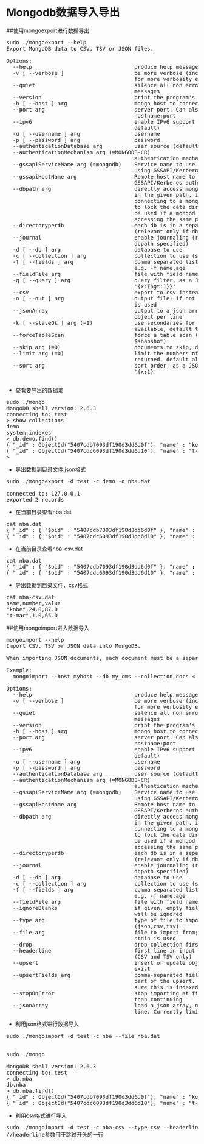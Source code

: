 Mongodb数据导入导出
===

##使用mongoexport进行数据导出

<pre>
sudo ./mongoexport --help
Export MongoDB data to CSV, TSV or JSON files.

Options:
  --help                                produce help message
  -v [ --verbose ]                      be more verbose (include multiple times
                                        for more verbosity e.g. -vvvvv)
  --quiet                               silence all non error diagnostic 
                                        messages
  --version                             print the program's version and exit
  -h [ --host ] arg                     mongo host to connect to ( <set 
                                        name>/s1,s2 for sets)
  --port arg                            server port. Can also use --host 
                                        hostname:port
  --ipv6                                enable IPv6 support (disabled by 
                                        default)
  -u [ --username ] arg                 username
  -p [ --password ] arg                 password
  --authenticationDatabase arg          user source (defaults to dbname)
  --authenticationMechanism arg (=MONGODB-CR)
                                        authentication mechanism
  --gssapiServiceName arg (=mongodb)    Service name to use when authenticating
                                        using GSSAPI/Kerberos
  --gssapiHostName arg                  Remote host name to use for purpose of 
                                        GSSAPI/Kerberos authentication
  --dbpath arg                          directly access mongod database files 
                                        in the given path, instead of 
                                        connecting to a mongod  server - needs 
                                        to lock the data directory, so cannot 
                                        be used if a mongod is currently 
                                        accessing the same path
  --directoryperdb                      each db is in a separate directory 
                                        (relevant only if dbpath specified)
  --journal                             enable journaling (relevant only if 
                                        dbpath specified)
  -d [ --db ] arg                       database to use
  -c [ --collection ] arg               collection to use (some commands)
  -f [ --fields ] arg                   comma separated list of field names 
                                        e.g. -f name,age
  --fieldFile arg                       file with field names - 1 per line
  -q [ --query ] arg                    query filter, as a JSON string, e.g., 
                                        '{x:{$gt:1}}'
  --csv                                 export to csv instead of json
  -o [ --out ] arg                      output file; if not specified, stdout 
                                        is used
  --jsonArray                           output to a json array rather than one 
                                        object per line
  -k [ --slaveOk ] arg (=1)             use secondaries for export if 
                                        available, default true
  --forceTableScan                      force a table scan (do not use 
                                        $snapshot)
  --skip arg (=0)                       documents to skip, default 0
  --limit arg (=0)                      limit the numbers of documents 
                                        returned, default all
  --sort arg                            sort order, as a JSON string, e.g., 
                                        '{x:1}'

</pre>

- 查看要导出的数据集

<pre>
sudo ./mongo 
MongoDB shell version: 2.6.3
connecting to: test
> show collections
demo
system.indexes
> db.demo.find()
{ "_id" : ObjectId("5407cdb7093df190d3dd6d0f"), "name" : "kobe", "number" : 24, "value" : 87 }
{ "_id" : ObjectId("5407cdc6093df190d3dd6d10"), "name" : "t-mac", "number" : 1, "value" : 65 }
> 
</pre>

- 导出数据到目录文件,json格式

<pre>
sudo ./mongoexport -d test -c demo -o nba.dat

connected to: 127.0.0.1
exported 2 records
</pre>

- 在当前目录查看nba.dat

<pre>
cat nba.dat
{ "_id" : { "$oid" : "5407cdb7093df190d3dd6d0f" }, "name" : "kobe", "number" : 24, "value" : 87 }
{ "_id" : { "$oid" : "5407cdc6093df190d3dd6d10" }, "name" : "t-mac", "number" : 1, "value" : 65 }
</pre>

- 在当前目录查看nba-csv.dat

<pre>
cat nba.dat
{ "_id" : { "$oid" : "5407cdb7093df190d3dd6d0f" }, "name" : "kobe", "number" : 24, "value" : 87 }
{ "_id" : { "$oid" : "5407cdc6093df190d3dd6d10" }, "name" : "t-mac", "number" : 1, "value" : 65 }
</pre>

- 导出数据到目录文件，csv格式

<pre>
cat nba-csv.dat 
name,number,value
"kobe",24.0,87.0
"t-mac",1.0,65.0
</pre>

##使用mongoimport进入数据导入

<pre>
mongoimport --help
Import CSV, TSV or JSON data into MongoDB.

When importing JSON documents, each document must be a separate line of the input file.

Example:
  mongoimport --host myhost --db my_cms --collection docs < mydocfile.json

Options:
  --help                                produce help message
  -v [ --verbose ]                      be more verbose (include multiple times
                                        for more verbosity e.g. -vvvvv)
  --quiet                               silence all non error diagnostic 
                                        messages
  --version                             print the program's version and exit
  -h [ --host ] arg                     mongo host to connect to ( <set 
                                        name>/s1,s2 for sets)
  --port arg                            server port. Can also use --host 
                                        hostname:port
  --ipv6                                enable IPv6 support (disabled by 
                                        default)
  -u [ --username ] arg                 username
  -p [ --password ] arg                 password
  --authenticationDatabase arg          user source (defaults to dbname)
  --authenticationMechanism arg (=MONGODB-CR)
                                        authentication mechanism
  --gssapiServiceName arg (=mongodb)    Service name to use when authenticating
                                        using GSSAPI/Kerberos
  --gssapiHostName arg                  Remote host name to use for purpose of 
                                        GSSAPI/Kerberos authentication
  --dbpath arg                          directly access mongod database files 
                                        in the given path, instead of 
                                        connecting to a mongod  server - needs 
                                        to lock the data directory, so cannot 
                                        be used if a mongod is currently 
                                        accessing the same path
  --directoryperdb                      each db is in a separate directory 
                                        (relevant only if dbpath specified)
  --journal                             enable journaling (relevant only if 
                                        dbpath specified)
  -d [ --db ] arg                       database to use
  -c [ --collection ] arg               collection to use (some commands)
  -f [ --fields ] arg                   comma separated list of field names 
                                        e.g. -f name,age
  --fieldFile arg                       file with field names - 1 per line
  --ignoreBlanks                        if given, empty fields in csv and tsv 
                                        will be ignored
  --type arg                            type of file to import.  default: json 
                                        (json,csv,tsv)
  --file arg                            file to import from; if not specified 
                                        stdin is used
  --drop                                drop collection first 
  --headerline                          first line in input file is a header 
                                        (CSV and TSV only)
  --upsert                              insert or update objects that already 
                                        exist
  --upsertFields arg                    comma-separated fields for the query 
                                        part of the upsert. You should make 
                                        sure this is indexed
  --stopOnError                         stop importing at first error rather 
                                        than continuing
  --jsonArray                           load a json array, not one item per 
                                        line. Currently limited to 16MB.
</pre>

- 利用json格式进行数据导入
<pre>
sudo ./mongoimport -d test -c nba --file nba.dat


sudo ./mongo

MongoDB shell version: 2.6.3
connecting to: test
> db.nba
db.nba
> db.nba.find()
{ "_id" : ObjectId("5407cdb7093df190d3dd6d0f"), "name" : "kobe", "number" : 24, "value" : 87 }
{ "_id" : ObjectId("5407cdc6093df190d3dd6d10"), "name" : "t-mac", "number" : 1, "value" : 65 }
</pre>

- 利用csv格式进行导入 

<pre>
sudo ./mongoimport -d test -c nba-csv --type csv --headerline --file nba-csv.dat
//headerline参数用于跳过开头的一行
</pre>